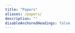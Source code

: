 ```yaml
---
title: "Papers"
aliases: /papers/
description: ""
disableAnchoredHeadings: false
---
```


<style>
	.post-entry:hover {
    	border: 2px solid var(--blue);
	}
	.list {
		background: var(--theme);
	}
</style>